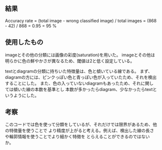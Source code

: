 ## 結果
Accuracy rate = (total image - wrong classified image) / total images
              = (868 - 42) / 868
              = 0.95
              = 95 %

## 使用したもの
imageとその他の分類には画像の彩度(saturation)を用いた。
imageとその他は明らかに色の鮮やかさが異なるため、閾値は2と低く設定している。

textとdiagramの分類に持ちいた特徴量は、色と傾いている線である。
まず、diagramの方には、ピンクっぽい色と青っぽい色が入っていたため、それを検出することにした。
また、色の入っていないdiagramもあったため、それに関しては傾いた線の本数を基準とし
本数が多かったらdiagram、少なかったらtextというようにした。

## 考察
このコードでは色を使って分類をしているが、それだけでは限界があるため、他の特徴量を使うことで
より精度が上がると考える。例えば、検出した線の長さや輪郭情報を使うことでより細かく特徴を
とらえることができるのではないか。